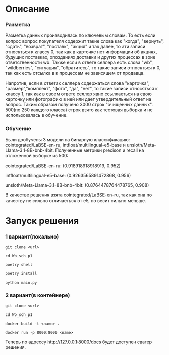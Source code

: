 # Описание
### Разметка
Разметка данных производилась по ключевым словам. То есть если вопрос вопрос покупателя содержит такие слова как "когда", "вернуть", "сдать", "возврат", "поставк", "акция" и так далее, то
эти записи относяться к классу 0, так как в карточке нет информации об акциях, будущих поставках, опозданиях доставки и других процессах в зоне ответственности wb.
Также если в ответе селлера есть слова "wb", "wildberries", "ситуация", "обратитесь", то такие записи относяться к 0, так как есть отсылка в к процессам не зависящем от продавца.

Напротив, если в ответах селлера содержаться слова "карточка", "размер","комплект", "фото", "да", "нет", то такие записи относяться к классу 1, так как в своем ответе селлер явно ссыллаеться на свою карточку или фотографию в ней
или дает утвердительный ответ на вопрос.
Таким образом получено 3000 строк "очищенных данных". 500(по 250 каждого класса) строк взято как тестовая выборка и не использовалась в обучение.
### Обучение
Были дообучены 3 модели на бинарную классификацию: cointegrated/LaBSE-en-ru, intfloat/multilingual-e5-base и unsloth/Meta-Llama-3.1-8B-bnb-4bit.
Полученные метрики precison и recall на отложенной выборке из 500:

cointegrated/LaBSE-en-ru: (0.918918918918919, 0.952)

intfloat/multilingual-e5-base: (0.9263565891472868, 0.956)

unsloth/Meta-Llama-3.1-8B-bnb-4bit: (0.8764478764478765, 0.908)

В качестве решения взята cointegrated/LaBSE-en-ru, так как она по качеству не сильно отличаеться от e5, но весит сильно меньше.

# Запуск решения
### 1 вариант(локально)
```
git clone <url>

cd Wb_sch_p1

poetry shell

poetry install

python main.py
```

### 2 вариант(в контейнере)

```
git clone <url>

cd Wb_sch_p1

docker build -t <name> .

docker run -p 8000:8000 <name>
```
Теперь по адрессу http://127.0.0.1:8000/docs будет доступен свагер решения.

